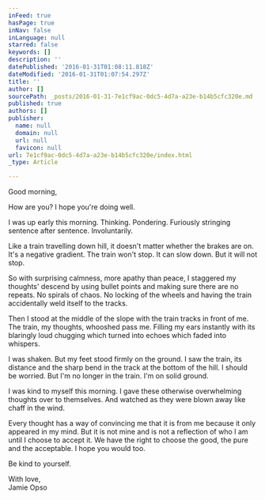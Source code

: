 ```yaml
---
inFeed: true
hasPage: true
inNav: false
inLanguage: null
starred: false
keywords: []
description: ''
datePublished: '2016-01-31T01:08:11.818Z'
dateModified: '2016-01-31T01:07:54.297Z'
title: ''
author: []
sourcePath: _posts/2016-01-31-7e1cf9ac-0dc5-4d7a-a23e-b14b5cfc320e.md
published: true
authors: []
publisher:
  name: null
  domain: null
  url: null
  favicon: null
url: 7e1cf9ac-0dc5-4d7a-a23e-b14b5cfc320e/index.html
_type: Article

---
```

Good morning,

How are you? I hope you're doing well.

I was up early this morning. Thinking. Pondering. Furiously stringing sentence after sentence. Involuntarily.

Like a train travelling down hill, it doesn't matter whether the brakes are on. It's a negative gradient. The train won't stop. It can slow down. But it will not stop.

So with surprising calmness, more apathy than peace, I staggered my thoughts' descend by using bullet points and making sure there are no repeats. No spirals of chaos. No locking of the wheels and having the train accidentally weld itself to the tracks.

Then I stood at the middle of the slope with the train tracks in front of me. The train, my thoughts, whooshed pass me. Filling my ears instantly with its blaringly loud chugging which turned into echoes which faded into whispers.

I was shaken. But my feet stood firmly on the ground. I saw the train, its distance and the sharp bend in the track at the bottom of the hill. I should be worried. But I'm no longer in the train. I'm on solid ground.

I was kind to myself this morning. I gave these otherwise overwhelming thoughts over to themselves. And watched as they were blown away like chaff in the wind.

Every thought has a way of convincing me that it is from me because it only appeared in my mind. But it is not mine and is not a reflection of who I am until I choose to accept it. We have the right to choose the good, the pure and the acceptable. I hope you would too.

Be kind to yourself.

With love,  
Jamie Opso